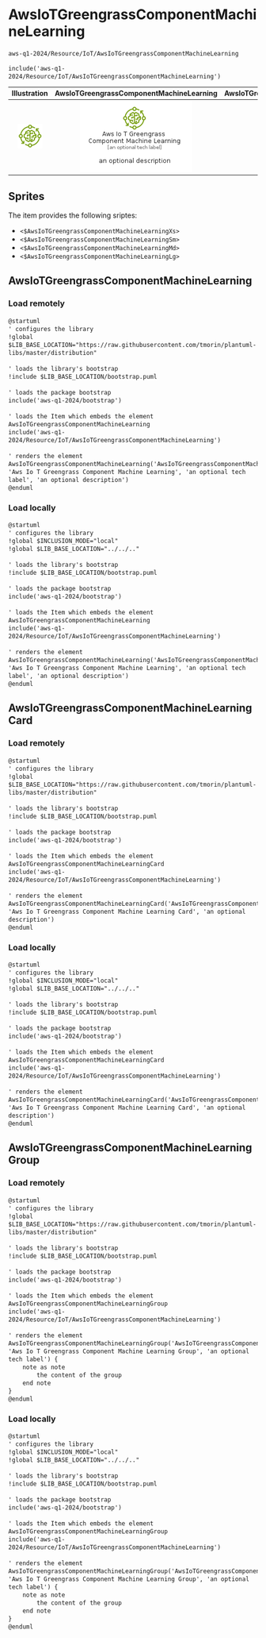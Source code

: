 # AwsIoTGreengrassComponentMachineLearning


```text
aws-q1-2024/Resource/IoT/AwsIoTGreengrassComponentMachineLearning
```

```text
include('aws-q1-2024/Resource/IoT/AwsIoTGreengrassComponentMachineLearning')
```



| Illustration | AwsIoTGreengrassComponentMachineLearning | AwsIoTGreengrassComponentMachineLearningCard | AwsIoTGreengrassComponentMachineLearningGroup |
| :---: | :---: | :---: | :---: |
| ![illustration for Illustration](../../../aws-q1-2024/Resource/IoT/AwsIoTGreengrassComponentMachineLearning.png) | ![illustration for AwsIoTGreengrassComponentMachineLearning](../../../aws-q1-2024/Resource/IoT/AwsIoTGreengrassComponentMachineLearning.Local.png) | ![illustration for AwsIoTGreengrassComponentMachineLearningCard](../../../aws-q1-2024/Resource/IoT/AwsIoTGreengrassComponentMachineLearningCard.Local.png) | ![illustration for AwsIoTGreengrassComponentMachineLearningGroup](../../../aws-q1-2024/Resource/IoT/AwsIoTGreengrassComponentMachineLearningGroup.Local.png) |



## Sprites
The item provides the following sriptes:

- `<$AwsIoTGreengrassComponentMachineLearningXs>`
- `<$AwsIoTGreengrassComponentMachineLearningSm>`
- `<$AwsIoTGreengrassComponentMachineLearningMd>`
- `<$AwsIoTGreengrassComponentMachineLearningLg>`





## AwsIoTGreengrassComponentMachineLearning

### Load remotely
```plantuml
@startuml
' configures the library
!global $LIB_BASE_LOCATION="https://raw.githubusercontent.com/tmorin/plantuml-libs/master/distribution"

' loads the library's bootstrap
!include $LIB_BASE_LOCATION/bootstrap.puml

' loads the package bootstrap
include('aws-q1-2024/bootstrap')

' loads the Item which embeds the element AwsIoTGreengrassComponentMachineLearning
include('aws-q1-2024/Resource/IoT/AwsIoTGreengrassComponentMachineLearning')

' renders the element
AwsIoTGreengrassComponentMachineLearning('AwsIoTGreengrassComponentMachineLearning', 'Aws Io T Greengrass Component Machine Learning', 'an optional tech label', 'an optional description')
@enduml
```

### Load locally
```plantuml
@startuml
' configures the library
!global $INCLUSION_MODE="local"
!global $LIB_BASE_LOCATION="../../.."

' loads the library's bootstrap
!include $LIB_BASE_LOCATION/bootstrap.puml

' loads the package bootstrap
include('aws-q1-2024/bootstrap')

' loads the Item which embeds the element AwsIoTGreengrassComponentMachineLearning
include('aws-q1-2024/Resource/IoT/AwsIoTGreengrassComponentMachineLearning')

' renders the element
AwsIoTGreengrassComponentMachineLearning('AwsIoTGreengrassComponentMachineLearning', 'Aws Io T Greengrass Component Machine Learning', 'an optional tech label', 'an optional description')
@enduml
```

## AwsIoTGreengrassComponentMachineLearningCard

### Load remotely
```plantuml
@startuml
' configures the library
!global $LIB_BASE_LOCATION="https://raw.githubusercontent.com/tmorin/plantuml-libs/master/distribution"

' loads the library's bootstrap
!include $LIB_BASE_LOCATION/bootstrap.puml

' loads the package bootstrap
include('aws-q1-2024/bootstrap')

' loads the Item which embeds the element AwsIoTGreengrassComponentMachineLearningCard
include('aws-q1-2024/Resource/IoT/AwsIoTGreengrassComponentMachineLearning')

' renders the element
AwsIoTGreengrassComponentMachineLearningCard('AwsIoTGreengrassComponentMachineLearningCard', 'Aws Io T Greengrass Component Machine Learning Card', 'an optional description')
@enduml
```

### Load locally
```plantuml
@startuml
' configures the library
!global $INCLUSION_MODE="local"
!global $LIB_BASE_LOCATION="../../.."

' loads the library's bootstrap
!include $LIB_BASE_LOCATION/bootstrap.puml

' loads the package bootstrap
include('aws-q1-2024/bootstrap')

' loads the Item which embeds the element AwsIoTGreengrassComponentMachineLearningCard
include('aws-q1-2024/Resource/IoT/AwsIoTGreengrassComponentMachineLearning')

' renders the element
AwsIoTGreengrassComponentMachineLearningCard('AwsIoTGreengrassComponentMachineLearningCard', 'Aws Io T Greengrass Component Machine Learning Card', 'an optional description')
@enduml
```

## AwsIoTGreengrassComponentMachineLearningGroup

### Load remotely
```plantuml
@startuml
' configures the library
!global $LIB_BASE_LOCATION="https://raw.githubusercontent.com/tmorin/plantuml-libs/master/distribution"

' loads the library's bootstrap
!include $LIB_BASE_LOCATION/bootstrap.puml

' loads the package bootstrap
include('aws-q1-2024/bootstrap')

' loads the Item which embeds the element AwsIoTGreengrassComponentMachineLearningGroup
include('aws-q1-2024/Resource/IoT/AwsIoTGreengrassComponentMachineLearning')

' renders the element
AwsIoTGreengrassComponentMachineLearningGroup('AwsIoTGreengrassComponentMachineLearningGroup', 'Aws Io T Greengrass Component Machine Learning Group', 'an optional tech label') {
    note as note
        the content of the group
    end note
}
@enduml
```

### Load locally
```plantuml
@startuml
' configures the library
!global $INCLUSION_MODE="local"
!global $LIB_BASE_LOCATION="../../.."

' loads the library's bootstrap
!include $LIB_BASE_LOCATION/bootstrap.puml

' loads the package bootstrap
include('aws-q1-2024/bootstrap')

' loads the Item which embeds the element AwsIoTGreengrassComponentMachineLearningGroup
include('aws-q1-2024/Resource/IoT/AwsIoTGreengrassComponentMachineLearning')

' renders the element
AwsIoTGreengrassComponentMachineLearningGroup('AwsIoTGreengrassComponentMachineLearningGroup', 'Aws Io T Greengrass Component Machine Learning Group', 'an optional tech label') {
    note as note
        the content of the group
    end note
}
@enduml
```

